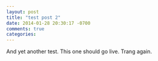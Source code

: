 ```yaml
---
layout: post
title: "test post 2"
date: 2014-01-28 20:30:17 -0700
comments: true
categories: 
---
```


And yet another test. This one should go live. Trang again.